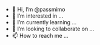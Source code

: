 - 👋 Hi, I’m @passmimo
- 👀 I’m interested in ...
- 🌱 I’m currently learning ...
- 💞️ I’m looking to collaborate on ...
- 📫 How to reach me ...

<!---
passmimo/passmimo is a ✨ special ✨ repository because its `README.md` (this file) appears on your GitHub profile.
You can click the Preview link to take a look at your changes.
--->
